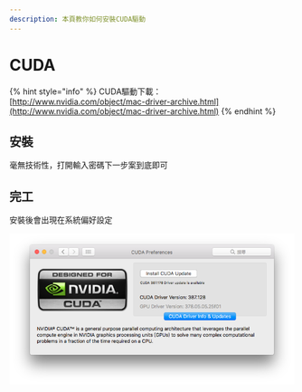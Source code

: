 ```yaml
---
description: 本頁教你如何安裝CUDA驅動
---
```


# CUDA

{% hint style="info" %}
CUDA驅動下載：[http://www.nvidia.com/object/mac-driver-archive.html](http://www.nvidia.com/object/mac-driver-archive.html)
{% endhint %}

## 安裝

毫無技術性，打開輸入密碼下一步案到底即可

## 完工

安裝後會出現在系統偏好設定

![](../.gitbook/assets/cuda.png)



